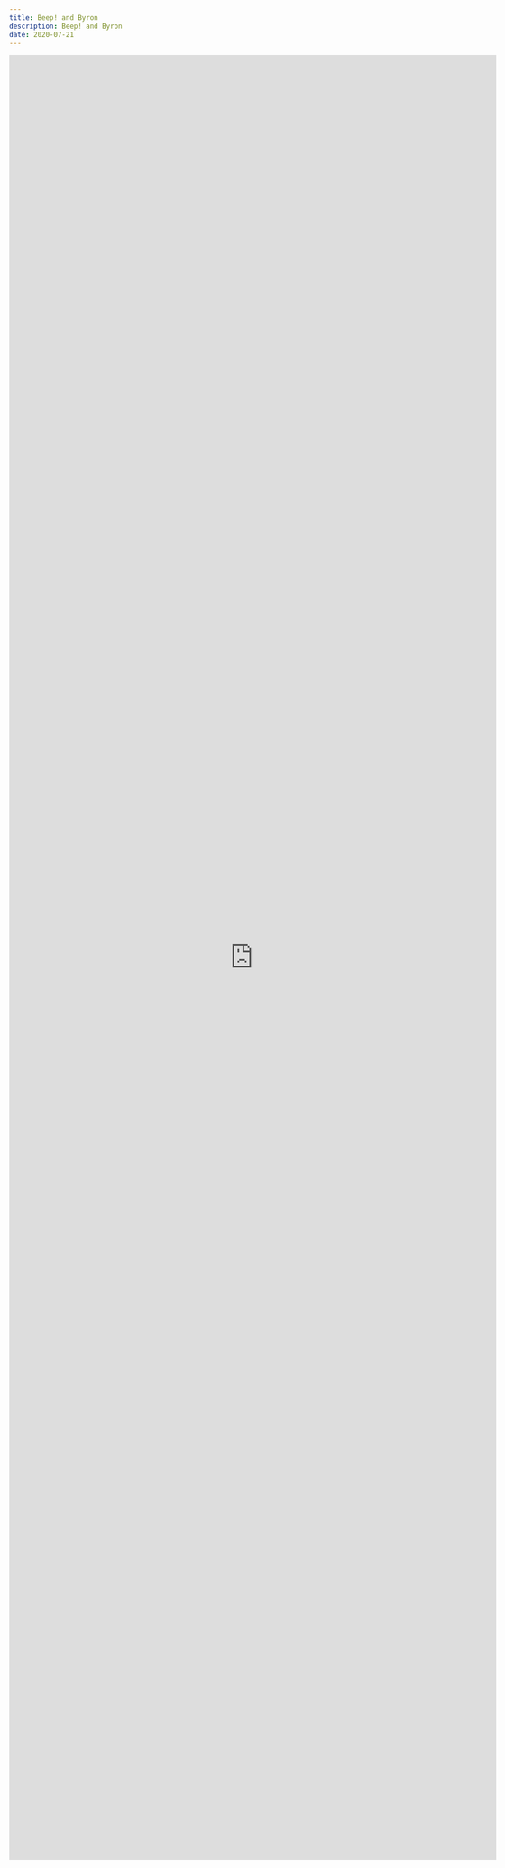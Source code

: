```yaml
---
title: Beep! and Byron
description: Beep! and Byron
date: 2020-07-21
---
```

<body style="margin:0">
<iframe src="https://docs.google.com/document/d/e/2PACX-1vQOJcmiin8zMkUI6Y80CL9ou6q5q8_nb65nm2mZHxSXipTcLWuypo_EYLw7TQtoQPsU2WGW5fDcl2k5/pub?embedded=true" style="border: none; width: 90vw; height: 80vh"></iframe>